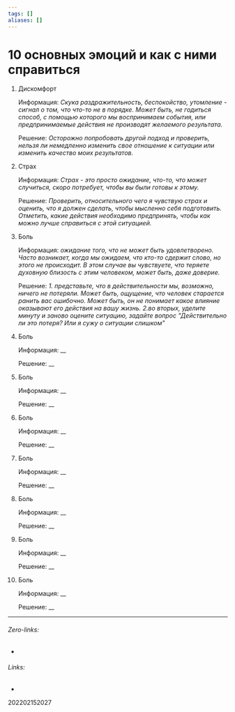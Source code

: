 ```yaml
---
tags: []
aliases: []
---
```

# 10 основных эмоций и как с ними справиться
1. Дискомфорт

	Информация: _Скука раздражительность, беспокойство, утомление - сигнал о том, что что-то не в порядке. Может быть, не годиться способ, с помощью которого мы воспринимаем события, или предпринимаемые действия не производят желаемого результата._

	Решение: _Осторожно попробовать другой подход и проверить, нельзя ли немедленно изменить свое отношение к ситуации или изменить качество моих результатов._

2. Страх

	Информация: _Страх - это просто ожидание, что-то, что может случиться, скоро потребует, чтобы вы были готовы к этому._

	Решение: _Проверить, относительного чего я чувствую страх и оценить, что я должен сделать, чтобы мысленно себя подготовить. Отметить, какие действия необходимо предпринять, чтобы как можно лучше справиться с этой ситуацией._

3. Боль

	Информация: _ожидание того, что не может быть удовлетворено. Часто возникает, когда мы ожидаем, что кто-то сдержит слово, но этого не происходит. В этом случае вы чувствуете, что теряете духовную близость с этим человеком, может быть, даже доверие._

	Решение: 
	_1. представьте, что в действительности мы, возможно, ничего не потеряли. Может быть, ощущение, что человек старается ранить вас ошибочно. Может быть, он не понимает какое влияние оказывают его действия на вашу жизнь.
	2.во вторых, уделите минуту и заново оцените ситуацию, задайте вопрос "Действительно ли это потеря? Или я сужу о ситуации слишком"_

4. Боль

	Информация: __

	Решение: __

5. Боль

	Информация: __

	Решение: __

6. Боль

	Информация: __

	Решение: __

7. Боль

	Информация: __

	Решение: __

8. Боль

	Информация: __

	Решение: __

9. Боль

	Информация: __

	Решение: __

10. Боль

	Информация: __

	Решение: __
	
___
###### Zero-links:
-
###### Links:
-

202202152027